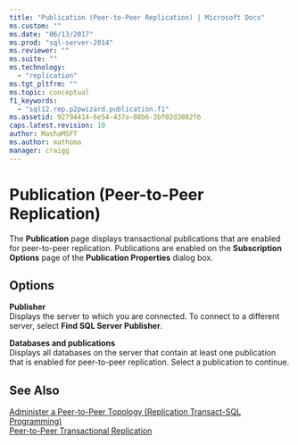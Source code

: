 ```yaml
---
title: "Publication (Peer-to-Peer Replication) | Microsoft Docs"
ms.custom: ""
ms.date: "06/13/2017"
ms.prod: "sql-server-2014"
ms.reviewer: ""
ms.suite: ""
ms.technology: 
  - "replication"
ms.tgt_pltfrm: ""
ms.topic: conceptual
f1_keywords: 
  - "sql12.rep.p2pwizard.publication.f1"
ms.assetid: 92794414-6e54-437a-88b6-3bf02d3802f6
caps.latest.revision: 10
author: MashaMSFT
ms.author: mathoma
manager: craigg
---
```

# Publication (Peer-to-Peer Replication)
  The **Publication** page displays transactional publications that are enabled for peer-to-peer replication. Publications are enabled on the **Subscription Options** page of the **Publication Properties** dialog box.  
  
## Options  
 **Publisher**  
 Displays the server to which you are connected. To connect to a different server, select **Find SQL Server Publisher**.  
  
 **Databases and publications**  
 Displays all databases on the server that contain at least one publication that is enabled for peer-to-peer replication. Select a publication to continue.  
  
## See Also  
 [Administer a Peer-to-Peer Topology &#40;Replication Transact-SQL Programming&#41;](administration/administer-a-peer-to-peer-topology-replication-transact-sql-programming.md)   
 [Peer-to-Peer Transactional Replication](transactional/peer-to-peer-transactional-replication.md)  
  
  
